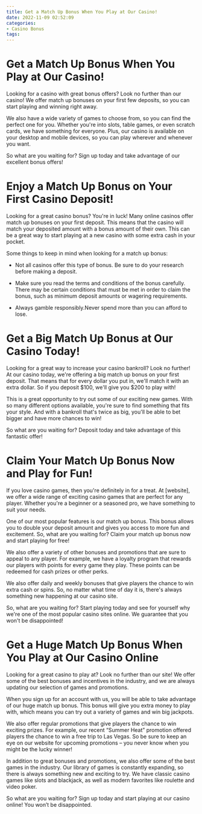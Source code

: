 ```yaml
---
title: Get a Match Up Bonus When You Play at Our Casino!
date: 2022-11-09 02:52:09
categories:
- Casino Bonus
tags:
---
```



#  Get a Match Up Bonus When You Play at Our Casino!

Looking for a casino with great bonus offers? Look no further than our casino! We offer match up bonuses on your first few deposits, so you can start playing and winning right away.

We also have a wide variety of games to choose from, so you can find the perfect one for you. Whether you're into slots, table games, or even scratch cards, we have something for everyone. Plus, our casino is available on your desktop and mobile devices, so you can play wherever and whenever you want.

So what are you waiting for? Sign up today and take advantage of our excellent bonus offers!

#  Enjoy a Match Up Bonus on Your First Casino Deposit!

Looking for a great casino bonus? You're in luck! Many online casinos offer match up bonuses on your first deposit. This means that the casino will match your deposited amount with a bonus amount of their own. This can be a great way to start playing at a new casino with some extra cash in your pocket.

Some things to keep in mind when looking for a match up bonus:

- Not all casinos offer this type of bonus. Be sure to do your research before making a deposit.

- Make sure you read the terms and conditions of the bonus carefully. There may be certain conditions that must be met in order to claim the bonus, such as minimum deposit amounts or wagering requirements.

- Always gamble responsibly.Never spend more than you can afford to lose.

#  Get a Big Match Up Bonus at Our Casino Today!

Looking for a great way to increase your casino bankroll? Look no further! At our casino today, we're offering a big match up bonus on your first deposit. That means that for every dollar you put in, we'll match it with an extra dollar. So if you deposit $100, we'll give you $200 to play with!

This is a great opportunity to try out some of our exciting new games. With so many different options available, you're sure to find something that fits your style. And with a bankroll that's twice as big, you'll be able to bet bigger and have more chances to win!

So what are you waiting for? Deposit today and take advantage of this fantastic offer!

#  Claim Your Match Up Bonus Now and Play for Fun!

If you love casino games, then you're definitely in for a treat. At [website], we offer a wide range of exciting casino games that are perfect for any player. Whether you're a beginner or a seasoned pro, we have something to suit your needs.

One of our most popular features is our match up bonus. This bonus allows you to double your deposit amount and gives you access to more fun and excitement. So, what are you waiting for? Claim your match up bonus now and start playing for free!

We also offer a variety of other bonuses and promotions that are sure to appeal to any player. For example, we have a loyalty program that rewards our players with points for every game they play. These points can be redeemed for cash prizes or other perks.

We also offer daily and weekly bonuses that give players the chance to win extra cash or spins. So, no matter what time of day it is, there's always something new happening at our casino site.

So, what are you waiting for? Start playing today and see for yourself why we're one of the most popular casino sites online. We guarantee that you won't be disappointed!

#  Get a Huge Match Up Bonus When You Play at Our Casino Online

Looking for a great casino to play at? Look no further than our site! We offer some of the best bonuses and incentives in the industry, and we are always updating our selection of games and promotions.

When you sign up for an account with us, you will be able to take advantage of our huge match up bonus. This bonus will give you extra money to play with, which means you can try out a variety of games and win big jackpots.

We also offer regular promotions that give players the chance to win exciting prizes. For example, our recent “Summer Heat” promotion offered players the chance to win a free trip to Las Vegas. So be sure to keep an eye on our website for upcoming promotions – you never know when you might be the lucky winner!

In addition to great bonuses and promotions, we also offer some of the best games in the industry. Our library of games is constantly expanding, so there is always something new and exciting to try. We have classic casino games like slots and blackjack, as well as modern favorites like roulette and video poker.

So what are you waiting for? Sign up today and start playing at our casino online! You won’t be disappointed.